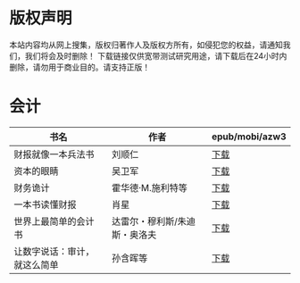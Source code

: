 # 版权声明

本站内容均从网上搜集，版权归著作人及版权方所有，如侵犯您的权益，请通知我们，我们将会及时删除！ 下载链接仅供宽带测试研究用途，请下载后在24小时内删除，请勿用于商业目的。请支持正版！

# 会计

| 书名 | 作者 | epub/mobi/azw3 |
| --- | --- | --- |
| 财报就像一本兵法书 | 刘顺仁 | [下载](https://url89.ctfile.com/f/31084289-1357001083-098545?p=8866) |
| 资本的眼睛 | 吴卫军 | [下载](https://url89.ctfile.com/f/31084289-1357050181-714592?p=8866) |
| 财务诡计 | 霍华德·M.施利特等 | [下载](https://url89.ctfile.com/f/31084289-1357033591-d196be?p=8866) |
| 一本书读懂财报 | 肖星 | [下载](https://url89.ctfile.com/f/31084289-1357031443-8f55da?p=8866) |
| 世界上最简单的会计书 | 达雷尔・穆利斯/朱迪斯・奥洛夫 | [下载](https://url89.ctfile.com/f/31084289-1357027939-522929?p=8866) |
| 让数字说话：审计，就这么简单 | 孙含晖等 | [下载](https://url89.ctfile.com/f/31084289-1357020043-ddea35?p=8866) |
